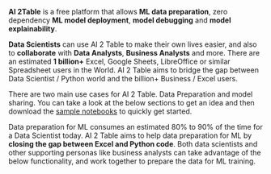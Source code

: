 **AI 2Table** is a free platform that allows **ML data preparation**, zero dependency **ML model deployment**, **model debugging** and **model explainability**. 

**Data Scientists** can use AI 2 Table to make their own lives easier, and also to **collaborate** with **Data Analysts**, **Business Analysts** and more. There are an estimated **1 billion+** Excel, Google Sheets, LibreOffice or similar Spreadsheet users in the World. AI 2 Table aims to bridge the gap between Data Scientist / Python world and the billion+ Business / Excel users.  

There are two main use cases for AI 2 Table. Data Preparation and model sharing. You can take a look at the below sections to get an idea and then download the <a href="https://ai2table.github.io/samples/" target="_blank">sample notebooks</a> to quickly get started. 

Data preparation for ML consumes an estimated 80% to 90% of the time for a Data Scientist today. AI 2 Table aims to help data preparation for ML by **closing the gap between Excel and Python code**. Both data scientists and other supporting personas like business analysts can take advantage of the below functionality, and work together to prepare the data for ML training. 
